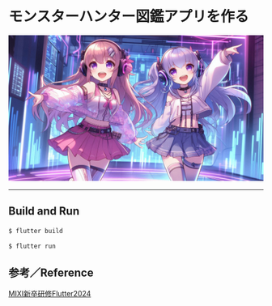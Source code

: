 # モンスターハンター図鑑アプリを作る

![alt text](./docs/image.png)

---

## Build and Run

```
$ flutter build
```

```
$ flutter run
```

## 参考／Reference

[MIXI新卒研修Flutter2024](https://speakerdeck.com/mixi_engineers/2024-new-grad-training-flutter)
